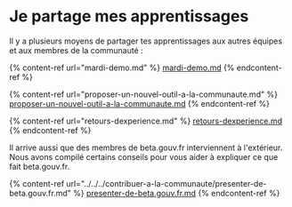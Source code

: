 # Je partage mes apprentissages

Il y a plusieurs moyens de partager tes apprentissages aux autres équipes et aux membres de la communauté :

{% content-ref url="mardi-demo.md" %}
[mardi-demo.md](mardi-demo.md)
{% endcontent-ref %}

{% content-ref url="proposer-un-nouvel-outil-a-la-communaute.md" %}
[proposer-un-nouvel-outil-a-la-communaute.md](proposer-un-nouvel-outil-a-la-communaute.md)
{% endcontent-ref %}

{% content-ref url="retours-dexperience.md" %}
[retours-dexperience.md](retours-dexperience.md)
{% endcontent-ref %}

Il arrive aussi que des membres de beta.gouv.fr interviennent à l'extérieur. Nous avons compilé certains conseils pour vous aider à expliquer ce que fait beta.gouv.fr.

{% content-ref url="../../../contribuer-a-la-communaute/presenter-de-beta.gouv.fr.md" %}
[presenter-de-beta.gouv.fr.md](../../../contribuer-a-la-communaute/presenter-de-beta.gouv.fr.md)
{% endcontent-ref %}
